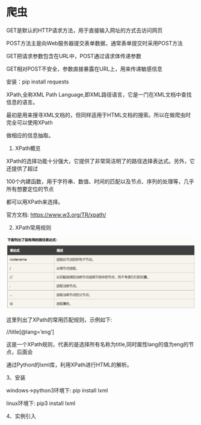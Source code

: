 

# 爬虫

GET是默认的HTTP请求方法，用于直接输入网址的方式去访问网页

POST方法主是向Web服务器提交表单数据，通常表单提交时采用POST方法

GET把请求参数包含在URL中，POST通过请求体传递参数

GET相对POST不安全，参数直接暴露在URL上，用来传递敏感信息

安装：pip install requests



XPath,全称XML Path Language,即XML路径语言，它是一门在XML文档中查找信息的语言。

最初是用来搜寻XML文档的，但同样适用于HTML文档的搜索。所以在做爬虫时完全可以使用XPath 

做相应的信息抽取。



 

 

1. XPath概览

XPath的选择功能十分强大，它提供了非常简洁明了的路径选择表达式。另外，它还提供了超过

100个内建函数，用于字符串、数值、时间的匹配以及节点、序列的处理等，几乎所有想要定位的节点

都可以用XPath来选择。

官方文档: https://www.w3.org/TR/xpath/

 

 

2. XPath常用规则

<img src="./assets/wps1-1682691000002-321.jpg" alt="img" style="zoom:50%;" /> 

 

这里列出了XPath的常用匹配规则，示例如下:

//title[@lang=’eng’]

这是一个XPath规则，代表的是选择所有名称为title,同时属性lang的值为eng的节点，后面会

通过Python的lxml库，利用XPath进行HTML的解析。

 

3、安装

windows->python3环境下: pip install lxml

linux环境下: pip3 install lxml

 

 

4、实例引入